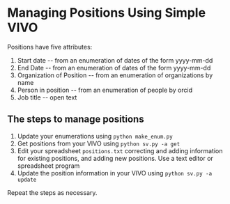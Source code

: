 # Managing Positions Using Simple VIVO

Positions have five attributes:

1. Start date -- from an enumeration of dates of the form yyyy-mm-dd
1. End Date -- from an enumeration of dates of the form yyyy-mm-dd
1. Organization of Position -- from an enumeration of organizations by name
1. Person in position -- from an enumeration of people by orcid
1. Job title -- open text

## The steps to manage positions

1. Update your enumerations using `python make_enum.py`
1. Get positions from your VIVO using `python sv.py -a get`
1. Edit your spreadsheet `positions.txt` correcting and adding information for existing positions,
and adding new positions.  Use a text editor or spreadsheet program
1. Update the position information in your VIVO using `python sv.py -a update`

Repeat the steps as necessary.  